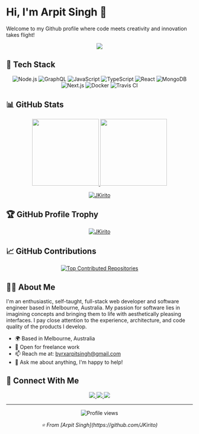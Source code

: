 # Hi, I'm Arpit Singh 👋

Welcome to my Github profile where code meets creativity and innovation takes flight!

<p align="center">
  <a href="https://github.com/JKirito">
    <img src="https://readme-typing-svg.herokuapp.com/?lines=Full-Stack%20Developer;Self-taught;Always%20exploring%20trending%20Tech&font=Fira%20Code&center=true&width=440&height=45&color=f75c7e&vCenter=true&size=22">
  </a>
</p>

## 🚀 Tech Stack

<p align="center">
  <img src="https://img.shields.io/badge/node.js-6DA55F?style=for-the-badge&logo=node.js&logoColor=white" alt="Node.js" />
  <img src="https://img.shields.io/badge/-GraphQL-E10098?style=for-the-badge&logo=graphql&logoColor=white" alt="GraphQL" />
  <img src="https://img.shields.io/badge/javascript-%23323330.svg?style=for-the-badge&logo=javascript&logoColor=%23F7DF1E" alt="JavaScript" />
  <img src="https://img.shields.io/badge/typescript-%23007ACC.svg?style=for-the-badge&logo=typescript&logoColor=white" alt="TypeScript" />
  <img src="https://img.shields.io/badge/react-%2320232a.svg?style=for-the-badge&logo=react&logoColor=%2361DAFB" alt="React" />
  <img src="https://img.shields.io/badge/MongoDB-%234ea94b.svg?style=for-the-badge&logo=mongodb&logoColor=white" alt="MongoDB" />
  <img src="https://img.shields.io/badge/Next-black?style=for-the-badge&logo=next.js&logoColor=white" alt="Next.js" />
  <img src="https://img.shields.io/badge/docker-%230db7ed.svg?style=for-the-badge&logo=docker&logoColor=white" alt="Docker" />
  <img src="https://img.shields.io/badge/travisci-%232B2F33.svg?style=for-the-badge&logo=travis&logoColor=white" alt="Travis CI" />
</p>

## 📊 GitHub Stats

<p align="center">
  <a href="https://github.com/JKirito">
    <img height="180em" src="https://github-readme-stats.vercel.app/api?username=JKirito&show_icons=true&theme=radical&include_all_commits=true&count_private=true"/>
    <img height="180em" src="https://github-readme-stats.vercel.app/api/top-langs/?username=JKirito&layout=compact&langs_count=8&theme=radical"/>
  </a>
</p>

<p align="center">
  <a href="https://github.com/JKirito">
    <img src="https://github-readme-streak-stats.herokuapp.com/?user=JKirito&theme=radical" alt="JKirito" />
  </a>
</p>

## 🏆 GitHub Profile Trophy

<p align="center">
  <a href="https://github.com/ryo-ma/github-profile-trophy">
    <img src="https://github-profile-trophy.vercel.app/?username=JKirito&theme=dracula&column=7" alt="JKirito" />
  </a>
</p>

## 📈 GitHub Contributions

<p align="center">
  <a href="https://github.com/JKirito">
    <img src="https://github-contributor-stats.vercel.app/api?username=JKirito&limit=5&theme=radical&combine_all_yearly_contributions=true" alt="Top Contributed Repositories" />
  </a>
</p>

## 🧑‍💻 About Me

I'm an enthusiastic, self-taught, full-stack web developer and software engineer based in Melbourne, Australia. My passion for software lies in imagining concepts and bringing them to life with aesthetically pleasing interfaces. I pay close attention to the experience, architecture, and code quality of the products I develop.

- 🌍 Based in Melbourne, Australia
- 💼 Open for freelance work
- 📫 Reach me at: [byrxarpitsingh@gmail.com](mailto:byrxarpitsingh@gmail.com)
- 💬 Ask me about anything, I'm happy to help!

## 🤝 Connect With Me

<p align="center">
  <a href="https://www.linkedin.com/in/arpitsingh-jkirito/">
    <img src="https://img.shields.io/badge/-Arpit%20Singh-0077B5?style=for-the-badge&logo=Linkedin&logoColor=white"/>
  </a>
  <a href="mailto:byrxarpitsingh@gmail.com">
    <img src="https://img.shields.io/badge/-byrxarpitsingh@gmail.com-D14836?style=for-the-badge&logo=Gmail&logoColor=white"/>
  </a>
  <a href="https://github.com/JKirito">
    <img src="https://img.shields.io/badge/-JKirito-181717?style=for-the-badge&logo=github"/>
  </a>
</p>

---

<p align="center">
  <img src="https://komarev.com/ghpvc/?username=JKirito&color=blueviolet&style=flat-square&label=Profile+Views" alt="Profile views" />
</p>

<p align="center">
  <i>⭐️ From [Arpit Singh](https://github.com/JKirito)</i>
</p>

